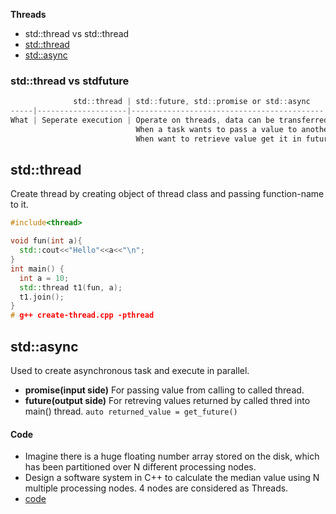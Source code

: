 **Threads**
- std::thread vs std::thread
- [std::thread](#th)
- [std::async](#as)

### std::thread vs stdfuture
```c
              std::thread | std::future, std::promise or std::async
-----|--------------------|-------------------------------------------
What | Seperate execution | Operate on threads, data can be transferred without locks
                            When a task wants to pass a value to another, it puts the value into a promise
                            When want to retrieve value get it in future
```

<a name=th></a>
## std::thread
Create thread by creating object of thread class and passing function-name to it.
```cpp
#include<thread>

void fun(int a){
  std::cout<<"Hello"<<a<<"\n";
}
int main() { 
  int a = 10;
  std::thread t1(fun, a);
  t1.join();
}
# g++ create-thread.cpp -pthread
```

<a name=as></a>
## std::async
Used to create asynchronous task and execute in parallel.
- **promise(input side)** For passing value from calling to called thread.
- **future(output side)** For retreving values returned by called thred into main() thread. `auto returned_value = get_future()`

#### Code
- Imagine there is a huge floating number array stored on the disk, which has been partitioned over N different processing nodes.
- Design a software system in C++ to calculate the median value using N multiple processing nodes. 4 nodes are considered as Threads.
- [code](/Companies-Coding-Rounds/DisplaySweets/Code/Calculate-Median-using-N-nodes.cpp)
